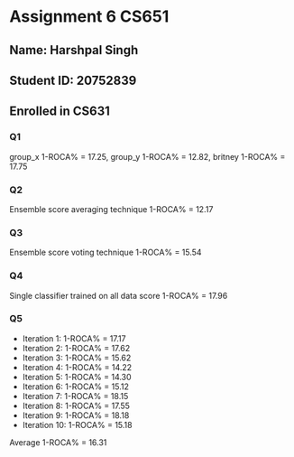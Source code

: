 # Assignment 6 CS651

## Name: Harshpal Singh

## Student ID: 20752839

## Enrolled in CS631

### Q1

group_x 1-ROCA% = 17.25, group_y 1-ROCA% = 12.82, britney 1-ROCA% = 17.75

### Q2

Ensemble score averaging technique 1-ROCA% = 12.17

### Q3

Ensemble score voting technique 1-ROCA% = 15.54

### Q4

Single classifier trained on all data score 1-ROCA% = 17.96

### Q5

- Iteration 1:  1-ROCA%  = 17.17
- Iteration 2:  1-ROCA%  = 17.62
- Iteration 3:  1-ROCA%  = 15.62
- Iteration 4:  1-ROCA%  = 14.22
- Iteration 5:  1-ROCA%  = 14.30
- Iteration 6:  1-ROCA%  = 15.12
- Iteration 7:  1-ROCA%  = 18.15
- Iteration 8:  1-ROCA%  = 17.55
- Iteration 9:  1-ROCA%  = 18.18
- Iteration 10: 1-ROCA%  = 15.18

Average 1-ROCA% = 16.31
